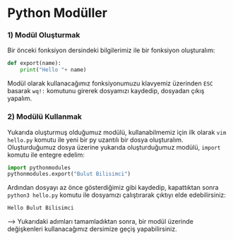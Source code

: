 # Python Modüller
### 1) Modül Oluşturmak
Bir önceki fonksiyon dersindeki bilgilerimiz ile bir fonksiyon oluşturalım:
```python
def export(name):
    print("Hello "+ name)
```
Modül olarak kullanacağımız fonksiyonumuzu klavyemiz üzerinden ``ESC`` basarak ``wq!:`` komutunu girerek dosyamızı kaydedip, dosyadan çıkış yapalım.
### 2) Modülü Kullanmak
 Yukarıda oluşturmuş olduğumuz modülü, kullanabilmemiz için ilk olarak ``vim hello.py`` komutu ile yeni bir py uzantılı bir dosya oluşturalım. Oluşturduğumuz dosya üzerine yukarıda oluşturduğumuz modülü, ```import``` komutu ile entegre edelim:
 ```python
 import pythonmodules
 pythonmodules.export("Bulut Bilisimci")
```
Ardından dosyayı az önce gösterdiğimiz gibi kaydedip, kapattıktan sonra ``python3 hello.py`` komutu ile dosyamızı çalıştırarak çıktıyı elde edebilirsiniz:
```python
Hello Bulut Bilisimci
```

--> Yukarıdaki adımları tamamladıktan sonra, bir modül üzerinde değişkenleri kullanacağımız dersimize geçiş yapabilirsiniz.